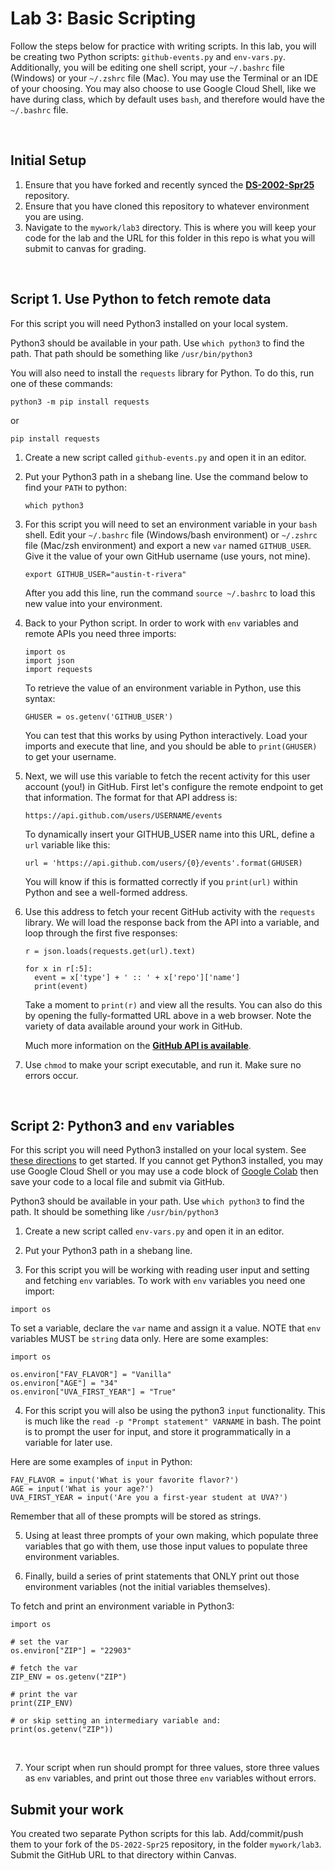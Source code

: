 # Lab 3: Basic Scripting

Follow the steps below for practice with writing scripts. In this lab, you will be creating two Python scripts: `github-events.py` and `env-vars.py`.
Additionally, you will be editing one shell script, your `~/.bashrc` file (Windows) or your `~/.zshrc` file (Mac).
You may use the Terminal or an IDE of your choosing.
You may also choose to use Google Cloud Shell, like we have during class, which by default uses `bash`, and therefore would have the `~/.bashrc` file.

<br>

## Initial Setup
1. Ensure that you have forked and recently synced the [**DS-2002-Spr25**](https://github.com/austin-t-rivera/DS-2002-Spr25) repository.
2. Ensure that you have cloned this repository to whatever environment you are using.
3. Navigate to the `mywork/lab3` directory. This is where you will keep your code for the lab and the URL for this folder in this repo is what you will submit to canvas for grading.

<br>

## Script 1. Use Python to fetch remote data

For this script you will need Python3 installed on your local system.

Python3 should be available in your path. Use `which python3` to find the path. That path should be something like `/usr/bin/python3`

You will also need to install the `requests` library for Python. To do this, run one of these commands:

```
python3 -m pip install requests
```
or
```
pip install requests
```

1. Create a new script called `github-events.py` and open it in an editor.

2. Put your Python3 path in a shebang line. Use the command below to find your `PATH` to python:

    ```
    which python3
    ```

3. For this script you will need to set an environment variable in your `bash` shell. Edit your `~/.bashrc` file (Windows/bash environment) or `~/.zshrc` file (Mac/zsh environment) and export a new `var` named `GITHUB_USER`. Give it the value of your own GitHub username (use yours, not mine).

    ```
    export GITHUB_USER="austin-t-rivera"
    ```

    After you add this line, run the command `source ~/.bashrc` to load this new value into your environment.
   
4.  Back to your Python script. In order to work with `env` variables and remote APIs you need three imports:

    ```python3
    import os
    import json
    import requests
    ```
    To retrieve the value of an environment variable in Python, use this syntax:

    ```
    GHUSER = os.getenv('GITHUB_USER')
    ```

    You can test that this works by using Python interactively. Load your imports and execute that line, and you should be able to `print(GHUSER)` to get your username.

5. Next, we will use this variable to fetch the recent activity for this user account (you!) in GitHub. First let's configure the remote endpoint to get that information. The format for that API address is:

    ```
    https://api.github.com/users/USERNAME/events
    ```

    To dynamically insert your GITHUB_USER name into this URL, define a `url` variable like this:

    ```
    url = 'https://api.github.com/users/{0}/events'.format(GHUSER)
    ```

    You will know if this is formatted correctly if you `print(url)` within Python and see a well-formed address.

6. Use this address to fetch your recent GitHub activity with the `requests` library. We will load the response back from the API into a variable, and loop through the first five responses:

    ```
    r = json.loads(requests.get(url).text)

    for x in r[:5]:
      event = x['type'] + ' :: ' + x['repo']['name']
      print(event)
    ```

    Take a moment to `print(r)` and view all the results. You can also do this by opening the fully-formatted URL above in a web browser. Note the variety of data available around your work in GitHub. 

    Much more information on the [**GitHub API is available**](https://docs.github.com/en/rest?apiVersion=2022-11-28). 

7. Use `chmod` to make your script executable, and run it. Make sure no errors occur.

<br>

## Script 2: Python3 and `env` variables

For this script you will need Python3 installed on your local system. See [these directions](https://realpython.com/installing-python/) to get started. If you cannot get Python3 installed, you may use Google Cloud Shell or you may use a code block of [Google Colab](https://colab.research.google.com) then save your code to a local file and submit via GitHub.

Python3 should be available in your path. Use `which python3` to find the path. It should be something like `/usr/bin/python3`

1. Create a new script called `env-vars.py` and open it in an editor.

2. Put your Python3 path in a shebang line.

3. For this script you will be working with reading user input and setting and fetching `env` variables. To work with `env` variables you need one import:

```python3
import os
```

To set a variable, declare the `var` name and assign it a value. NOTE that `env` variables MUST be `string` data only. Here are some examples:
```python3
import os

os.environ["FAV_FLAVOR"] = "Vanilla"
os.environ["AGE"] = "34"
os.environ["UVA_FIRST_YEAR"] = "True"
```

4. For this script you will also be using the python3 `input` functionality. This is much like the `read -p "Prompt statement" VARNAME` in bash. The point is to prompt the user for input, and store it programmatically in a variable for later use.

Here are some examples of `input` in Python:
```python3
FAV_FLAVOR = input('What is your favorite flavor?')
AGE = input('What is your age?')
UVA_FIRST_YEAR = input('Are you a first-year student at UVA?')
```

Remember that all of these prompts will be stored as strings.

5. Using at least three prompts of your own making, which populate three variables that go with them, use those input values to populate three environment variables.

6. Finally, build a series of print statements that ONLY print out those environment variables (not the initial variables themselves).

To fetch and print an environment variable in Python3:
```python3
import os

# set the var
os.environ["ZIP"] = "22903"

# fetch the var
ZIP_ENV = os.getenv("ZIP")

# print the var
print(ZIP_ENV)

# or skip setting an intermediary variable and:
print(os.getenv("ZIP"))
```

<br>

7. Your script when run should prompt for three values, store three values as `env` variables, and print out those three `env` variables without errors.

## Submit your work

You created two separate Python scripts for this lab. Add/commit/push them to your fork of the `DS-2022-Spr25` repository, in the folder `mywork/lab3`. Submit the GitHub URL to that directory within Canvas.
